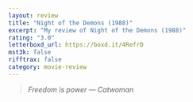 ```yaml
---
layout: review
title: "Night of the Demons (1988)"
excerpt: "My review of Night of the Demons (1988)"
rating: "3.0"
letterboxd_url: https://boxd.it/4RefrD
mst3k: false
rifftrax: false
category: movie-review
---
```


<blockquote><i>Freedom is power
</i><i>— Catwoman</i></blockquote>
